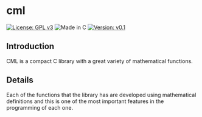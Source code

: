 # cml

[![License: GPL v3](https://img.shields.io/badge/License-GPL%20v3-blue.svg)](http://www.gnu.org/licenses/gpl-3.0)
![Made in C](https://img.shields.io/badge/C-blue.svg)
[![Version: v0.1](https://img.shields.io/badge/Version-v0.2-blue.svg)](https://github.com/COD-Project/cml/releases/tag/v0.1)

## Introduction

CML is a compact C library with a great variety of mathematical functions.

## Details

Each of the functions that the library has are developed using mathematical definitions and this is one of the most important features in the programming of each one.
